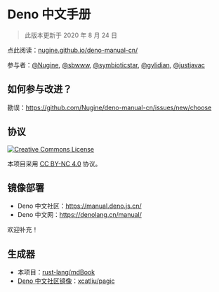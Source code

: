 # Deno 中文手册

> 此版本更新于 2020 年 8 月 24 日

点此阅读：[nugine.github.io/deno-manual-cn/](https://nugine.github.io/deno-manual-cn/)

参与者：[@Nugine](https://github.com/Nugine), [@sbwww](https://github.com/sbwww), [@symbioticstar](https://github.com/symbioticstar), [@gylidian](https://github.com/gylidian), [@justjavac](https://github.com/justjavac)

## 如何参与改进？

勘误：<https://github.com/Nugine/deno-manual-cn/issues/new/choose>

## 协议

[![Creative Commons License](https://licensebuttons.net/l/by-nc/4.0/88x31.png)](http://creativecommons.org/licenses/by-nc/4.0/)

本项目采用 [CC BY-NC 4.0](http://creativecommons.org/licenses/by-nc/4.0/) 协议。

## 镜像部署

+ Deno 中文社区：<https://manual.deno.js.cn/>
+ Deno 中文网：<https://denolang.cn/manual/>

欢迎补充！

## 生成器

+ 本项目：[rust-lang/mdBook](https://github.com/rust-lang/mdBook)
+ [Deno 中文社区镜像](https://github.com/denocn/deno_manual)：[xcatliu/pagic](https://github.com/xcatliu/pagic)
